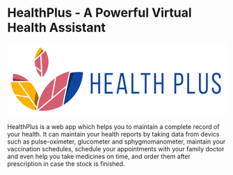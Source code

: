 # HealthPlus -  A Powerful Virtual Health Assistant
<center><img src="https://github.com/AgrimArsh/HealthPlus/blob/main/assets/logo-final.png?raw=true"></center>

HealthPlus is a web app which helps you to maintain a complete record of your health. It can maintain your health reports by taking data from devics such as pulse-oximeter, glucometer and sphygmomanometer, maintain your vaccination schedules, schedule your appointments with your family doctor and even help you take medicines on time, and order them after prescription in case the stock is finished.


